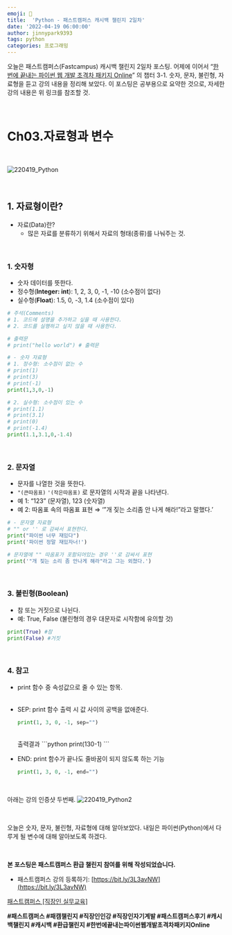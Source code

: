 ```yaml
---
emoji: 🐍
title:  'Python - 패스트캠퍼스 캐시백 챌린지 2일차'
date: '2022-04-19 06:00:00'
author: jinnypark9393
tags: python
categories: 프로그래밍
---
```


오늘은 패스트캠퍼스(Fastcampus) 캐시백 챌린지 2일차 포스팅. 어제에 이어서 “[한 번에 끝내는 파이썬 웹 개발 초격차 패키지 Online](https://fastcampus.co.kr/dev_online_pyweb)” 의 챕터 3-1. 숫자, 문자, 불린형, 자료형을 듣고 강의 내용을 정리해 보았다. 이 포스팅은 공부용으로 요약한 것으로, 자세한 강의 내용은 위 링크를 참조할 것.

<br/>

# Ch03.자료형과 변수

<br/>

![220419_Python](/assets/images/2022-04-19-Python/2022-04-19-Python.jpg)

<br/>

## 1. 자료형이란?

- 자료(Data)란?
    - 많은 자료를 분류하기 위해서 자료의 형태(종류)를 나눠주는 것.

<br/>

### 1. 숫자형

- 숫자 데이터를 뜻한다.
- 정수형(**Integer: int**): 1, 2, 3, 0, -1, -10 (소수점이 없다)
- 실수형(**Float**): 1.5, 0, -3, 1.4 (소수점이 있다)

```python
# 주석(Comments)
# 1. 코드에 설명을 추가하고 싶을 때 사용한다.
# 2. 코드를 실행하고 싶지 않을 때 사용한다.

# 출력문
# print("hello world") # 출력문

# - 숫자 자료형
# 1. 정수형: 소수점이 없는 수
# print(1)
# print(3)
# print(-1)
print(1,3,0,-1)

# 2. 실수형: 소수점이 있는 수
# print(1.1)
# print(3.1)
# print(0)
# print(-1.4)
print(1.1,3.1,0,-1.4)
```

<br/>

### 2. 문자열

- 문자를 나열한 것을 뜻한다.
- `"(큰따옴표)` `'(작은따옴표)` 로 문자열의 시작과 끝을 나타낸다.
- 예 1: “123” (문자열), 123 (숫자열)
- 예 2: 따옴표 속의 따옴표 표현 ⇒ ‘”개 짖는 소리좀 안 나게 해라!”라고 말했다.’

```python
# - 문자열 자료형
# "" or '' 로 감싸서 표현한다.
print("파이썬 너무 재밌다")
print('파이썬 정말 재밌자너!')

# 문자열에 "" 따옴표가 포함되어있는 경우 ''로 감싸서 표현
print('"개 짖는 소리 좀 안나게 해라"라고 그는 외쳤다.')
```

<br/>

### 3. 불린형(Boolean)

- 참 또는 거짓으로 나뉜다.
- 예: True, False (불린형의 경우 대문자로 시작함에 유의할 것)

```python
print(True) #참
print(False) #거짓
```

<br/>

### 4. 참고

- print 함수 중 속성값으로 줄 수 있는 항목.<br/><br/>
- SEP: print 함수 출력 시 값 사이의 공백을 없애준다.
    
    ```python
    print(1, 3, 0, -1, sep="")
    ``` 
    <br/>
    출력결과
    ```python
    print(130-1)
    ```
    <br/>

- END: print 함수가 끝나도 줄바꿈이 되지 않도록 하는 기능
    
    ```python
    print(1, 3, 0, -1, end="")
    ```
<br/>

 아래는 강의 인증샷 두번째.
![220419_Python2](/assets/images/2022-04-19-Python/2022-04-19-Python2.jpg)

<br/>

오늘은 숫자, 문자, 불린형, 자료형에 대해 알아보았다. 내일은 파이썬(Python)에서 다루게 될 변수에 대해 알아보도록 하겠다.

<br/>

**본 포스팅은 패스트캠퍼스 환급 챌린지 참여를 위해 작성되었습니다.**

- 패스트캠퍼스 강의 등록하기: [https://bit.ly/3L3avNW](https://bit.ly/3L3avNW)

[패스트캠퍼스 [직장인 실무교육]](https://bit.ly/3L3avNW)

**#패스트캠퍼스 #패캠챌린지 #직장인인강 #직장인자기계발 #패스트캠퍼스후기 #캐시백챌린지 #캐시백 #환급챌린지 #한번에끝내는파이썬웹개발초격차패키지Online**